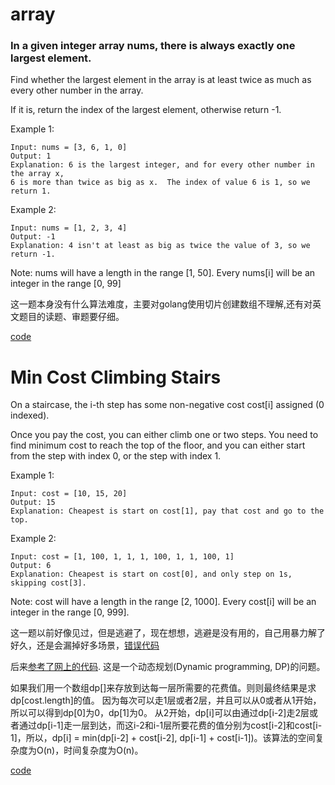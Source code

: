 # array

### In a given integer array nums, there is always exactly one largest element.

Find whether the largest element in the array is at least twice as much as every other number in the array.

If it is, return the index of the largest element, otherwise return -1.

Example 1:
```
Input: nums = [3, 6, 1, 0]
Output: 1
Explanation: 6 is the largest integer, and for every other number in the array x,
6 is more than twice as big as x.  The index of value 6 is 1, so we return 1.
```

Example 2:
```
Input: nums = [1, 2, 3, 4]
Output: -1
Explanation: 4 isn't at least as big as twice the value of 3, so we return -1.
```

Note:
nums will have a length in the range [1, 50].
Every nums[i] will be an integer in the range [0, 99]

这一题本身没有什么算法难度，主要对golang使用切片创建数组不理解,还有对英文题目的读题、审题要仔细。

[code](src/largestNumberAtLeastTwiceOfOthers.go)

#  Min Cost Climbing Stairs
On a staircase, the i-th step has some non-negative cost cost[i] assigned (0 indexed).

Once you pay the cost, you can either climb one or two steps. You need to find minimum cost to reach the top of the floor, and you can either start from the step with index 0, or the step with index 1.

Example 1:
```
Input: cost = [10, 15, 20]
Output: 15
Explanation: Cheapest is start on cost[1], pay that cost and go to the top.
```

Example 2:
```
Input: cost = [1, 100, 1, 1, 1, 100, 1, 1, 100, 1]
Output: 6
Explanation: Cheapest is start on cost[0], and only step on 1s, skipping cost[3].
```
Note:
cost will have a length in the range [2, 1000].
Every cost[i] will be an integer in the range [0, 999].

这一题以前好像见过，但是逃避了，现在想想，逃避是没有用的，自己用暴力解了好久，还是会漏掉好多场景，[错误代码](src/minCostClimbingStairs/minCostClimbingStairsError.go)

后来[参考了网上的代码](http://blog.csdn.net/Next_Second/article/details/78861839).
这是一个动态规划(Dynamic programming, DP)的问题。

如果我们用一个数组dp[]来存放到达每一层所需要的花费值。则则最终结果是求dp[cost.length]的值。
因为每次可以走1层或者2层，并且可以从0或者从1开始，所以可以得到dp[0]为0，dp[1]为0。
从2开始，dp[i]可以由通过dp[i-2]走2层或者通过dp[i-1]走一层到达，而这i-2和i-1层所要花费的值分别为cost[i-2]和cost[i-1]，所以，dp[i] = min(dp[i-2] + cost[i-2], dp[i-1] + cost[i-1])。该算法的空间复杂度为O(n)，时间复杂度为O(n)。

[code](src/minCostClimbingStairs/minCostClimbingStairs.go)
